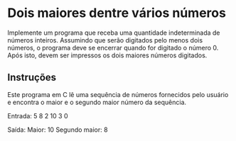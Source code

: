 # Dois maiores dentre vários números

Implemente um programa que receba uma quantidade indeterminada de números inteiros. Assumindo que serão digitados pelo menos dois números, o programa deve se encerrar quando for digitado o número 0. Após isto, devem ser impressos os dois maiores números digitados.

## Instruções

Este programa em C lê uma sequência de números fornecidos pelo usuário e encontra o maior e o segundo maior número da sequência.

Entrada:
5
8
2
10
3
0

Saída:
Maior: 10
Segundo maior: 8
